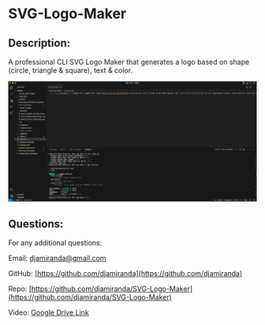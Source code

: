 # SVG-Logo-Maker
 
  
  ## Description:
  A professional CLI SVG Logo Maker that generates a logo based on shape (circle, triangle & square), text & color.

  ![screenshot.png from assets/images should be here](./assets/images/screenshot.png)
  
  ## Questions:
  
  For any additional questions:
  
  Email:
  djamiranda@gmail.com
  
  GitHub:
  [https://github.com/djamiranda](https://github.com/djamiranda)
  
  Repo:
  [https://github.com/djamiranda/SVG-Logo-Maker](https://github.com/djamiranda/SVG-Logo-Maker)

  Video:
  [Google Drive Link](https://drive.google.com/file/d/1W3jZVEcwgNX2CGnm-_P0XKX2EGzZFEwu/view?usp=sharing)

